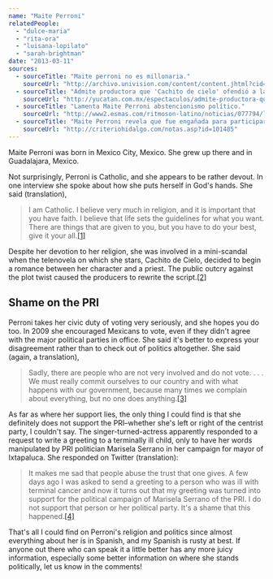 ```yaml
---
name: "Maite Perroni"
relatedPeople:
  - "dulce-maria"
  - "rita-ora"
  - "luisana-lopilato"
  - "sarah-brightman"
date: "2013-03-11"
sources:
  - sourceTitle: "Maite perroni no es millonaria."
    sourceUrl: "http://archivo.univision.com/content/content.jhtml?cid=1626639"
  - sourceTitle: "Admite productora que 'Cachito de cielo' ofendió a la religión."
    sourceUrl: "http://yucatan.com.mx/espectaculos/admite-productora-que-cachito-de-cielo-ofendio-a-la-religion"
  - sourceTitle: "Lamenta Maite Perroni abstencionismo político."
    sourceUrl: "http://www2.esmas.com/ritmoson-latino/noticias/077794/lamenta-maite-perroni-abstencionismo-politico?country_code=US"
  - sourceTitle: "Maite Perroni revela que fue engañada para participar en campaña política."
    sourceUrl: "http://criteriohidalgo.com/notas.asp?id=101485"
---
```


Maite Perroni was born in Mexico City, Mexico. She grew up there and in Guadalajara, Mexico.

Not surprisingly, Perroni is Catholic, and she appears to be rather devout. In one interview she spoke about how she puts herself in God's hands. She said (translation),

>I am Catholic. I believe very much in religion, and it is important that you have faith. I believe that life sets the guidelines for what you want. There are things that are given to you, but you have to do your best, give it your all.<a class="source-citation" href="http://archivo.univision.com/content/content.jhtml?cid=1626639" title="Maite perroni no es millonaria.">[1]</a>

Despite her devotion to her religion, she was involved in a mini-scandal when the telenovela on which she stars, Cachito de Cielo, decided to begin a romance between her character and a priest. The public outcry against the plot twist caused the producers to rewrite the script.<a class="source-citation" href="http://yucatan.com.mx/espectaculos/admite-productora-que-cachito-de-cielo-ofendio-a-la-religion" title="Admite productora que &apos;Cachito de cielo&apos; ofendió a la religión.">[2]</a>

## Shame on the PRI

Perroni takes her civic duty of voting very seriously, and she hopes you do too. In 2009 she encouraged Mexicans to vote, even if they didn't agree with the major political parties in office. She said it's better to express your disagreement rather than to check out of politics altogether. She said (again, a translation),

>Sadly, there are people who are not very involved and do not vote. . . . We must really commit ourselves to our country and with what happens with our government, because many times we complain about everything, but no one does anything.<a class="source-citation" href="http://www2.esmas.com/ritmoson-latino/noticias/077794/lamenta-maite-perroni-abstencionismo-politico?country_code=US" title="Lamenta Maite Perroni abstencionismo político.">[3]</a>

As far as where her support lies, the only thing I could find is that she definitely does not support the PRI–whether she's left or right of the centrist party, I couldn't say. The singer-turned-actress apparently responded to a request to write a greeting to a terminally ill child, only to have her words manipulated by PRI politician Marisela Serrano in her campaign for mayor of Ixtapaluca. She responded on Twitter (translation):

>It makes me sad that people abuse the trust that one gives. A few days ago I was asked to send a greeting to a person who was ill with terminal cancer and now it turns out that my greeting was turned into support for the political campaign of Marisela Serrano of the PRI. I do not support that person or her political party. It's a shame that this happened.<a class="source-citation" href="http://criteriohidalgo.com/notas.asp?id=101485" title="Maite Perroni revela que fue engañada para participar en campaña política.">[4]</a>

That's all I could find on Perroni's religion and politics since almost everything about her is in Spanish, and my Spanish is rusty at best. If anyone out there who can speak it a little better has any more juicy information, especially some better information on where she stands politically, let us know in the comments!